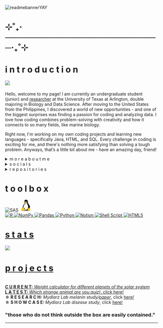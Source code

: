 ![readmebannerYAY](https://github.com/user-attachments/assets/5c020ec1-1642-4d68-b255-c511a2a3d205)
# ⊹˚₊‧──────────────────────────‧₊˚⊹
# i n t r o d u c t i o n
[![](https://visitcount.itsvg.in/api?id=mariahncornelio&icon=3&color=12)](https://visitcount.itsvg.in) <br><br>
Hello, welcome to my page! I am currently an undergraduate student (junior) and <a href="http://www.themydlarzlab.com/">researcher</a> at the University of Texas at Arlington, double majoring in Biology and Data Science. After moving to the United States from the Philippines, I discovered a world of new opportunities - and one of the biggest surprises was finding a passion for coding and analyzing data. I love how coding combines problem-solving with creativity and how it connects to so many fields, like marine biology.

Right now, I'm working on my own coding projects and learning new languages - specifically Java, HTML, and SQL. Every challenge in coding is exciting for me, and there's nothing more satisfying than solving a tough problem. Anyways, that’s a little bit about me - have an amazing day, friend!

<details>
  <summary>m o r e   a b o u t   m e</summary>
  <br>
  <ul>
    <li>My first coding language that I learned was R</li>
    <li>I first started coding in 2022</li>
    <li>Whale sharks are my favorite animal ever</li>
    <li>I have lots of hobbies (running, swimming, writing, cooking/baking, reading, gaming, decorating, singing, guitar) but as of right now, I am focusing on writing</li>
    <li>Sciences are my favorite subject to learn. Right now, I am particularly interested in marine biology but I am open to exploring other fields as well</li>
    <li>Learning from my mistakes is important to me and coding is a great way to push and challenge myself</li>
  </ul>
</details>

<details>
  <summary>s o c i a l s</summary>
  <br>
  <ul>
    <li><a href="www.linkedin.com/in/mariahnoelle-cornelio">LinkedIn</a></li>
    <li><a href="mailto:mariahnoellecornelio@gmail.com">E-mail</a></li>
  </ul>
</details>

<details>
  <summary>r e p o s i t o r i e s</summary>
  <p><b>Note:</b> All materials and work uploaded for the classes are shared with permission from the professors and PIs.</p>
  <ul>
    <li><a href="https://github.com/mariahncornelio/Personal-Projects">Personal Projects</a></li>
    <li><a href="https://github.com/mariahncornelio/Undergraduate-Projects">Undergraduate Projects</a></li>
    <li><a href="https://github.com/mariahncornelio/MachineLearningClass">Machine Learning Class - DATA 3461</a></li>
    <li><a href="https://github.com/mariahncornelio/Python2Class">Python 2 Class - DATA 3402</a></li>
    <li><a href="https://github.com/mariahncornelio/BioinformaticClass">Bioinformatics Class - BIOL 5340</a></li>
  </ul>
</details>


# t o o l b o x
![SAS](https://github.com/user-attachments/assets/c0972677-78ea-47bb-ad9c-9ade7aa7e481) <a href="https://www.gnu.org/software/bash/" target="_blank" rel="noreferrer"> <img src="https://raw.githubusercontent.com/devicons/devicon/master/icons/linux/linux-original.svg" alt="linux" width="40" height="40"/> </a> <a href="https://www.python.org" target="_blank" rel="noreferrer">
</br>
![R](https://img.shields.io/badge/r-%23276DC3.svg?style=for-the-badge&logo=r&logoColor=white) ![NumPy](https://img.shields.io/badge/numpy-%23013243.svg?style=for-the-badge&logo=numpy&logoColor=white) ![Pandas](https://img.shields.io/badge/pandas-%23150458.svg?style=for-the-badge&logo=pandas&logoColor=white) ![Python](https://img.shields.io/badge/python-3670A0?style=for-the-badge&logo=python&logoColor=ffdd54) ![Notion](https://camo.githubusercontent.com/dffc113c48aaf3d4ff62db008910c0af280ad6d834c2e990246873eab4796c6e/68747470733a2f2f696d672e736869656c64732e696f2f62616467652f4e6f74696f6e2d2532333030303030302e7376673f7374796c653d666f722d7468652d6261646765266c6f676f3d6e6f74696f6e266c6f676f436f6c6f723d7768697465) ![Shell Script](https://img.shields.io/badge/shell_script-%23121011.svg?style=for-the-badge&logo=gnu-bash&logoColor=white) ![HTML5](https://img.shields.io/badge/html5-%23E34F26.svg?style=for-the-badge&logo=html5&logoColor=white)


# s t a t s
![](https://github-readme-stats.vercel.app/api?username=mariahncornelio&theme=graywhite&hide_border=false&include_all_commits=true&count_private=true)<br/>

# p r o j e c t s 
<br>
<b> C U R R E N T:</b> <i> Weight calculator for different planets of the solar system </i>
<br>
<b> L A T E S T:</b> <i>Which strange animal are you quiz)</i>, click <a href="https://github.com/mariahncornelio/Personal-Projects/blob/main/Games/Which_Strange_Animal_Are_You_Quiz.ipynb">here!</a>
<br>
<b> ☆ R E S E A R C H:</b> <i>Mydlarz Lab melanin study/<a href="https://academic.oup.com/icb/advance-article/doi/10.1093/icb/icae115/7716722">paper</a></i>, click <a href="https://github.com/mariahncornelio/Undergraduate-Projects/tree/main/Mydlarz%20Lab%20Melanin%20Study">here!</a>
<br>
<b> ☆ S H O W C A S E: </b> <i>Mydlarz Lab disease study</i>, click <a href="https://github.com/mariahncornelio/Undergraduate-Projects/tree/main/Mydlarz%20Lab%20Disease%20Study">here!</a>
<br>

### "those who do not think outside the box are easily contained."
---
<!-- Proudly created with GPRM ( https://gprm.itsvg.in ) -->
<!-- Banner made on Canva :) -->

